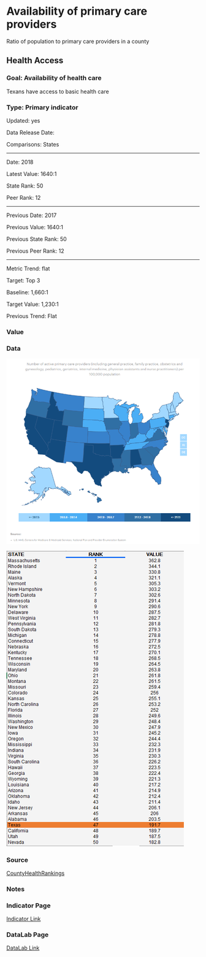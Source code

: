 # Availability of primary care providers 

Ratio of population to primary care providers in a county

## Health Access

### Goal: Availability of health care

Texans have access to basic health care

### Type: Primary indicator

Updated: yes

Data Release Date: 

Comparisons: States

----

Date: 2018

Latest Value: 1640:1

State Rank: 50

Peer Rank: 12

----

Previous Date:  2017

Previous Value: 1640:1

Previous State Rank: 50

Previous Peer Rank: 12

----
Metric Trend: flat

Target: Top 3

Baseline: 1,660:1

Target Value: 1,230:1

Previous Trend: Flat

### Value

<!-- |Year         |  Value      | Rank        | Previous Year| Previous Value | Previous Rank  | Trend| 
| ----------- | ----------- | ----------- | ----------- | ----------- | ----------- | -----------|
|   2020      |    191.7     |    47     |    2019     |      113.5    |   45    |    up   | -->

### Data

![map](./images/map_primary.PNG)

![data](./images/data_primary.PNG)

### Source

[CountyHealthRankings](https://www.countyhealthrankings.org/sites/default/files/media/document/CHR2021_TX.pdf)

<!-- [AmericasHealthRankings](https://www.americashealthrankings.org/explore/annual/measure/PCP_NPPES/state/ALL?edition-year=2020) -->

### Notes



### Indicator Page

[Indicator Link](https://indicators.texas2036.org/indicator/101)

### DataLab Page


[DataLab Link](https://datalab.texas2036.org/fywtqfb/texas-county-health-ranking?accesskey=rzotuvb)
